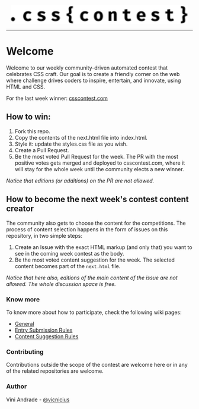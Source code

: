 <p align="center">
  <img src="./img/logo.svg" width=480 alt="CSS Contest logo" />
</p>

---

# Welcome
Welcome to our weekly community-driven automated contest that celebrates CSS craft. Our goal is to create a friendly corner on the web where challenge drives coders to inspire, entertain, and innovate, using HTML and CSS. 

For the last week winner: [csscontest.com](https://csscontest.com)

## How to win:
  1. Fork this repo.
  2. Copy the contents of the next.html file into index.html.
  3. Style it: update the styles.css file as you wish.
  4. Create a Pull Request.
  5. Be the most voted Pull Request for the week.
The PR with the most positive votes gets merged and deployed to csscontest.com, where it will stay for the whole week until the community elects a new winner. 

_Notice that editions (or additions) on the PR are not allowed._

## How to become the next week's contest content creator
The community also gets to choose the content for the competitions. The process of content selection happens in the form of issues on this repository, in two simple steps:
  1. Create an Issue with the exact HTML markup (and only that) you want to see in the coming week contest as the body.
  2. Be the most voted content suggestion for the week.
The selected content becomes part of the `next.html` file. 

_Notice that here also, editions of the main content of the issue are not allowed. The whole discussion space is free._

### Know more
To know more about how to participate, check the following wiki pages:
- [General](https://github.com/bitsofart/contest/wiki)
- [Entry Submission Rules](https://github.com/bitsofart/contest/wiki/CSS-Submission)
- [Content Suggestion Rules](https://github.com/bitsofart/contest/wiki/Content-suggestion)

### Contributing
Contributions outside the scope of the contest are welcome here or in any of the related repositories are welcome.

### Author
Vini Andrade - [@vicnicius](https://github.com/vicnicius)
